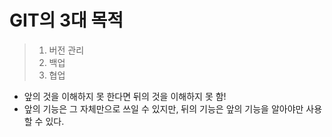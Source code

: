 # GIT의 3대 목적

>1. 버전 관리
>2. 백업
>3. 협업

- 앞의 것을 이해하지 못 한다면 뒤의 것을 이해하지 못 함!
- 앞의 기능은 그 자체만으로 쓰일 수 있지만, 뒤의 기능은 앞의 기능을 알아야만 사용할 수 있다. 